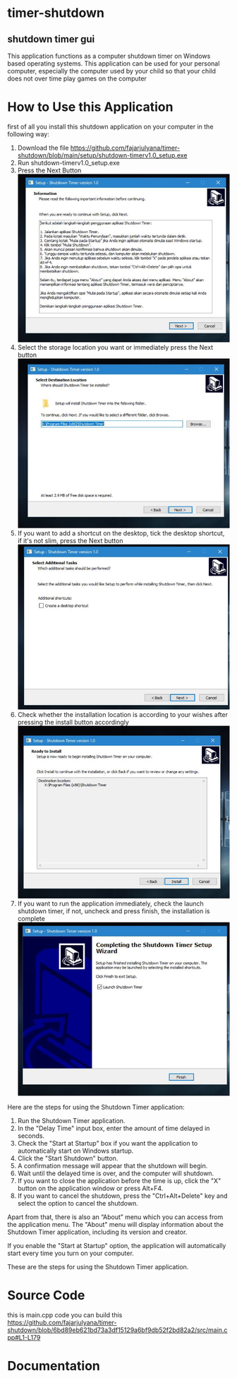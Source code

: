 # timer-shutdown
## shutdown timer gui


This application functions as a computer shutdown timer on Windows based operating systems. 
This application can be used for your personal computer, especially the computer used by your child so that your child does not over time play games on the computer 

# How to Use this Application
first of all you install this shutdown application on your computer in the following way:

1. Download the file https://github.com/fajarjulyana/timer-shutdown/blob/main/setup/shutdown-timerv1.0_setup.exe
2. Run shutdown-timerv1.0_setup.exe
3. Press the Next Button
   <img src="capture/setup-1.JPG"><br>
4. Select the storage location you want or immediately press the Next button
   <img src="capture/setup-2.JPG"><br>
6. If you want to add a shortcut on the desktop, tick the desktop shortcut, if it's not slim, press the Next button
   <img src="capture/setup-3.JPG"><br>
7. Check whether the installation location is according to your wishes after pressing the install button accordingly
   <img src="capture/setup-4.JPG"><br>
8. If you want to run the application immediately, check the launch shutdown timer, if not, uncheck and press finish, the installation is complete
<img src="capture/setup-5.JPG"><br>

Here are the steps for using the Shutdown Timer application:

1. Run the Shutdown Timer application.
2. In the "Delay Time" input box, enter the amount of time delayed in seconds.
3. Check the "Start at Startup" box if you want the application to automatically start on Windows startup.
4. Click the "Start Shutdown" button.
5. A confirmation message will appear that the shutdown will begin.
6. Wait until the delayed time is over, and the computer will shutdown.
7. If you want to close the application before the time is up, click the "X" button on the application window or press Alt+F4.
8. If you want to cancel the shutdown, press the "Ctrl+Alt+Delete" key and select the option to cancel the shutdown.

Apart from that, there is also an “About” menu which you can access from the application menu. The "About" menu will display information about the Shutdown Timer application, including its version and creator.

If you enable the "Start at Startup" option, the application will automatically start every time you turn on your computer.

These are the steps for using the Shutdown Timer application.
# Source Code
this is main.cpp code you can build this
https://github.com/fajarjulyana/timer-shutdown/blob/6bd89eb621bd73a3df15129a6bf9db52f2bd82a2/src/main.cpp#L1-L179
# Documentation
